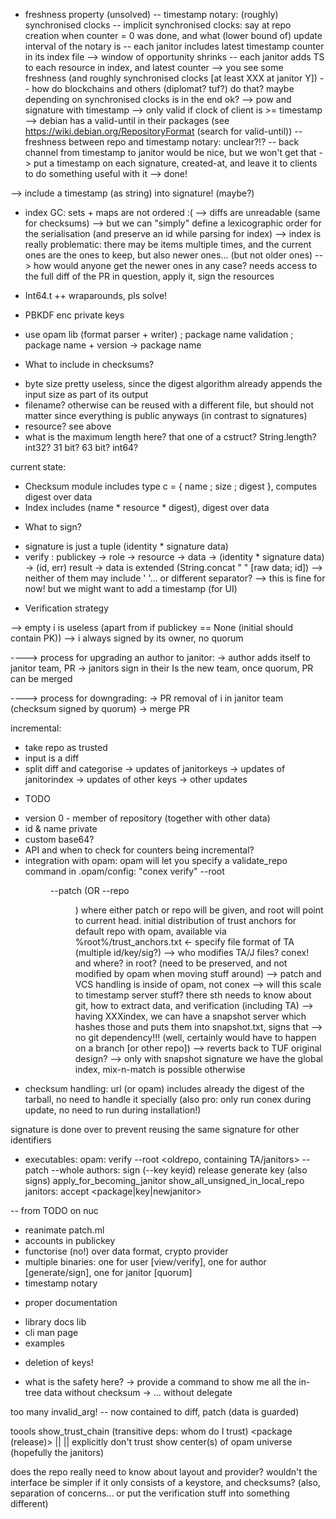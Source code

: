 
- freshness property (unsolved)
  -- timestamp notary: (roughly) synchronised clocks
  -- implicit synchronised clocks: say at repo creation when counter = 0 was done, and what (lower bound of) update interval of the notary is
  -- each janitor includes latest timestamp counter in its index file --> window of opportunity shrinks
  -- each janitor adds TS to each resource in index, and latest counter --> you see some freshness (and roughly synchronised clocks [at least XXX at janitor Y])
  -- how do blockchains and others (diplomat? tuf?) do that?  maybe depending on synchronised clocks is in the end ok?
     --> pow and signature with timestamp --> only valid if clock of client is >= timestamp
     --> debian has a valid-until in their packages (see https://wiki.debian.org/RepositoryFormat (search for valid-until))
 -- freshness between repo and timestamp notary: unclear?!? -- back channel from timestamp to janitor would be nice, but we won't get that
   -> put a timestamp on each signature, created-at, and leave it to clients to do something useful with it
   --> done!


--> include a timestamp (as string) into signature! (maybe?)

- index GC: sets + maps are not ordered :( --> diffs are unreadable (same for checksums)
  --> but we can "simply" define a lexicographic order for the serialisation (and preserve an id while parsing for index)
    --> index is really problematic: there may be items multiple times, and the current ones are the ones to keep, but also newer ones...
    (but not older ones)
    --> how would anyone get the newer ones in any case?  needs access to the full diff of the PR in question, apply it, sign the resources

- Int64.t ++ wraparounds, pls solve!
- PBKDF enc private keys
- use opam lib (format parser + writer) ; package name validation ; package name + version -> package name


* What to include in checksums?

- byte size pretty useless, since the digest algorithm already appends the input size as part of its output
- filename?  otherwise can be reused with a different file, but should not matter since everything is public anyways (in contrast to signatures)
- resource? see above
- what is the maximum length here? that one of a cstruct?  String.length? int32? 31 bit? 63 bit? int64?

current state:
- Checksum module includes type c = { name ; size ; digest }, computes digest over data
- Index includes (name * resource * digest), digest over data

* What to sign?

- signature is just a tuple (identity * signature data)
- verify : publickey -> role -> resource -> data -> (identity * signature data) -> (id, err) result
-> data is extended (String.concat " " [raw data; id]) --> neither of them may include ' '... or different separator?
--> this is fine for now! but we might want to add a timestamp (for UI)

* Verification strategy

--> empty i is useless (apart from if publickey == None (initial should contain PK))
--> i always signed by its owner, no quorum

----> process for upgrading an author to janitor:
 -> author adds itself to janitor team, PR
 -> janitors sign in their Is the new team, once quorum, PR can be merged

----> process for downgrading:
 -> PR removal of i in janitor team (checksum signed by quorum)
 -> merge PR

incremental:
 - take repo as trusted
 - input is a diff
 - split diff and categorise
 -> updates of janitorkeys
 -> updates of janitorindex
 -> updates of other keys
 -> other updates

* TODO
- version 0 - member of repository (together with other data)
- id & name private
- custom base64?
- API and when to check for counters being incremental?
- integration with opam:  opam will let you specify a validate_repo command
  in .opam/config:
   "conex verify" --root <dir> --patch <filename> (OR --repo <dir>)
  where either patch or repo will be given, and root will point to current head.
  initial distribution of trust anchors for default repo with opam, available
  via %root%/trust_anchors.txt <- specify file format of TA (multiple id/key/sig?)
   --> who modifies TA/J files? conex! and where? in root? (need to be preserved,
       and not modified by opam when moving stuff around)
  --> patch and VCS handling is inside of opam, not conex
--> will this scale to timestamp server stuff?  there sth needs to know about
    git, how to extract data, and verification (including TA)
    --> having XXXindex, we can have a snapshot server which hashes those and
        puts them into snapshot.txt, signs that --> no git dependency!!!
        (well, certainly would have to happen on a branch [or other repo])
        --> reverts back to TUF original design?
        --> only with snapshot signature we have the global index, mix-n-match
            is possible otherwise
- checksum handling: url (or opam) includes already the digest of the tarball,
  no need to handle it specially (also pro: only run conex during update, no
  need to run during installation!)

signature is done over <data> <identifier> to prevent reusing the same
 signature for other identifiers

- executables:
 opam:
  verify --root <oldrepo, containing TA/janitors> --patch <patchfile> --whole <repo>
 authors:
  sign (--key keyid) release
  generate key (also signs)
  apply_for_becoming_janitor
  show_all_unsigned_in_local_repo
 janitors:
  accept <package|key|newjanitor>


-- from TODO on nuc
 - reanimate patch.ml
 - accounts in publickey
 - functorise (no!) over data format, crypto provider
 - multiple binaries: one for user [view/verify], one for author [generate/sign], one for janitor [quorum]
 - timestamp notary

* proper documentation
 - library docs lib
 - cli man page
 - examples
* deletion of keys!

* what is the safety here?
  -> provide a command to show me all the in-tree data without checksum
  -> ... without delegate

too many invalid_arg! -- now contained to diff, patch (data is guarded)

toools
  show_trust_chain (transitive deps: whom do I trust) <package (release)> || <all packages> || <all installed>
  explicitly don't trust <foo>
  show center(s) of opam universe (hopefully the janitors)


does the repo really need to know about layout and provider?
  wouldn't the interface be simpler if it only consists of a keystore, and checksums?
  (also, separation of concerns... or put the verification stuff into something different)
